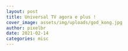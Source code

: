 ```yaml
---
layout: post
title: Universal TV agora e plus !
cover_image: assets/img/uploads/god_kong.jpg
author: pixelbr
date: 2021-02-14 
categories: misc
---
```




